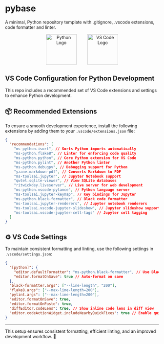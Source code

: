 # pybase

A minimal, Python repository template with .gitignore, .vscode extensions, code formatter and linter.

<p align="center">
  <img src="https://s3.dualstack.us-east-2.amazonaws.com/pythondotorg-assets/media/community/logos/python-logo-only.png" alt="Python Logo" height="100">
  &nbsp; &nbsp; &nbsp; &nbsp;
  <img src="https://upload.wikimedia.org/wikipedia/commons/thumb/9/9a/Visual_Studio_Code_1.35_icon.svg/480px-Visual_Studio_Code_1.35_icon.svg.png" alt="VS Code Logo" height="100">
</p>

## VS Code Configuration for Python Development

This repo includes a recommended set of VS Code extensions and settings to enhance Python development.

## 📦 Recommended Extensions

To ensure a smooth development experience, install the following extensions by adding them to your `.vscode/extensions.json` file:

```json
{
  "recommendations": [
    "ms-python.isort", // Sorts Python imports automatically
    "ms-python.flake8", // Linter for enforcing code quality
    "ms-python.python", // Core Python extension for VS Code
    "ms-python.pylint", // Another Python linter
    "ms-python.debugpy", // Debugging support for Python
    "yzane.markdown-pdf", // Converts Markdown to PDF
    "ms-toolsai.jupyter", // Jupyter Notebook support
    "qwtel.sqlite-viewer", // View SQLite databases
    "ritwickdey.liveserver", // Live server for web development
    "ms-python.vscode-pylance", // Python language server
    "ms-toolsai.jupyter-keymap", // Key bindings for Jupyter
    "ms-python.black-formatter", // Black code formatter
    "ms-toolsai.jupyter-renderers", // Jupyter notebook renderers
    "ms-toolsai.vscode-jupyter-slideshow", // Jupyter slideshow support
    "ms-toolsai.vscode-jupyter-cell-tags" // Jupyter cell tagging
  ]
}
```

## ⚙️ VS Code Settings

To maintain consistent formatting and linting, use the following settings in `.vscode/settings.json`:

```json
{
  "[python]": {
    "editor.defaultFormatter": "ms-python.black-formatter", // Use Black for formatting
    "editor.formatOnSave": true // Auto-format on save
  },
  "black-formatter.args": ["--line-length", "200"],
  "flake8.args": ["--max-line-length=200"],
  "pylint.args": ["--max-line-length=200"],
  "editor.formatOnSave": true,
  "editor.formatOnPaste": true,
  "diffEditor.codeLens": true, // Show inline code lens in diff view
  "editor.codeActionWidget.includeNearbyQuickFixes": true // Enable quick fixes
}
```

---

This setup ensures consistent formatting, efficient linting, and an improved development workflow. 🚀
